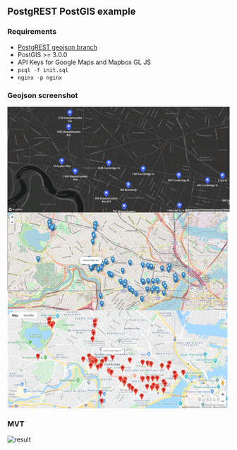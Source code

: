 ## PostgREST PostGIS example

### Requirements

- [PostgREST geojson branch](https://github.com/steve-chavez/postgrest/tree/geojson)
- PostGIS >= 3.0.0
- API Keys for Google Maps and Mapbox GL JS
- `psql -f init.sql`
- `nginx -p nginx`

### Geojson screenshot

![result](geojson/geojson_result.png)

### MVT

![result](mvt/mvt_result.gif)
